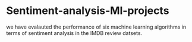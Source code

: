 # Sentiment-analysis-Ml-projects
we have evalauted the performance of six machine learning algorithms in terms of sentiment analysis in the IMDB review datsets.
